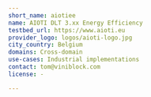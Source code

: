 ```yaml
---
short_name: aiotiee
name: AIOTI DLT 3.xx Energy Efficiency
testbed_url: https://www.aioti.eu
provider_logo: logos/aioti-logo.jpg
city_country: Belgium
domains: Cross-domain
use-cases: Industrial implementations
contact: tom@viniblock.com
license: -

---
```



